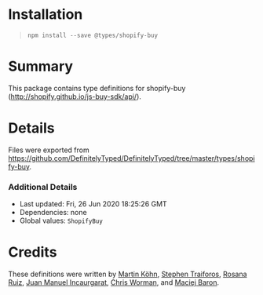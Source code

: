 # Installation
> `npm install --save @types/shopify-buy`

# Summary
This package contains type definitions for shopify-buy (http://shopify.github.io/js-buy-sdk/api/).

# Details
Files were exported from https://github.com/DefinitelyTyped/DefinitelyTyped/tree/master/types/shopify-buy.

### Additional Details
 * Last updated: Fri, 26 Jun 2020 18:25:26 GMT
 * Dependencies: none
 * Global values: `ShopifyBuy`

# Credits
These definitions were written by [Martin Köhn](https://github.com/openminder), [Stephen Traiforos](https://github.com/straiforos), [Rosana Ruiz](https://github.com/totemika), [Juan Manuel Incaurgarat](https://github.com/kilinkis), [Chris Worman](https://github.com/chrisworman-pela), and [Maciej Baron](https://github.com/MaciekBaron).
